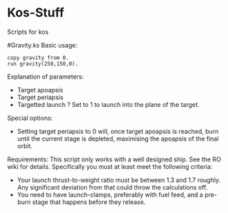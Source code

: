 # Kos-Stuff
Scripts for kos

#Gravity.ks Basic usage:
```
copy gravity from 0.
run gravity(250,150,0).
```

Explanation of parameters:
- Target apoapsis
- Target periapsis
- Targetted launch ? Set to 1 to launch into the plane of the target.

Special options:
- Setting target periapsis to 0 will, once target apoapsis is reached, burn until the current stage is depleted, maximising the apoapsis of the final orbit.

Requirements:
This script only works with a well designed ship. See the RO wiki for details. Specifically you must at least meet the following criteria:
- Your launch thrust-to-weight ratio must be between 1.3 and 1.7 roughly. Any significant deviation from that could throw the calculations off.
- You need to have launch-clamps, preferably with fuel feed, and a pre-burn stage that happens before they release.
